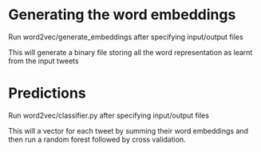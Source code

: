 # Generating the word embeddings

Run word2vec/generate_embeddings after specifying input/output files

This will generate a binary file storing all the word representation as learnt from the input tweets

# Predictions

Run word2vec/classifier.py after specifying input/output files

This will a vector for each tweet by summing their word embeddings and then run a random forest followed by cross validation.


